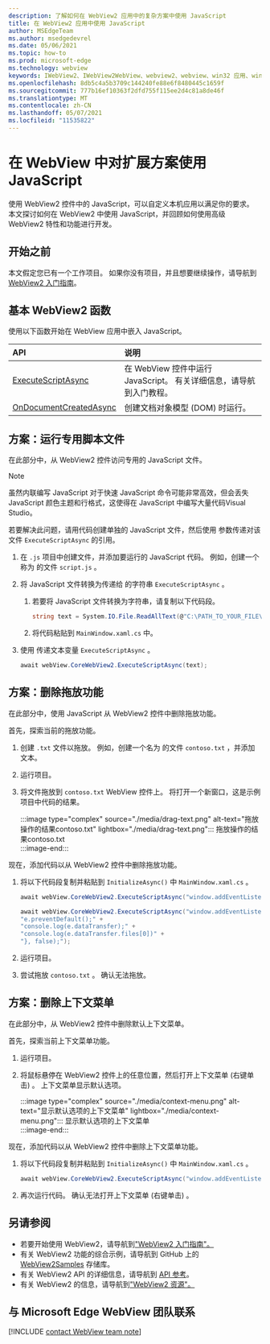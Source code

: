```yaml
---
description: 了解如何在 WebView2 应用中的复杂方案中使用 JavaScript
title: 在 WebView2 应用中使用 JavaScript
author: MSEdgeTeam
ms.author: msedgedevrel
ms.date: 05/06/2021
ms.topic: how-to
ms.prod: microsoft-edge
ms.technology: webview
keywords: IWebView2、IWebView2WebView、webview2、webview、win32 应用、win32、edge、ICoreWebView2、ICoreWebView2Host、浏览器控件、边缘 html
ms.openlocfilehash: 8db5c4a5b3709c144240fe88e6f8480445c1659f
ms.sourcegitcommit: 777b16ef10363f2dfd755f115ee2d4c81a8de46f
ms.translationtype: MT
ms.contentlocale: zh-CN
ms.lasthandoff: 05/07/2021
ms.locfileid: "11535822"
---
```

# <a name="use-javascript-in-webview-for-extended-scenarios"></a>在 WebView 中对扩展方案使用 JavaScript  

使用 WebView2 控件中的 JavaScript，可以自定义本机应用以满足你的要求。  本文探讨如何在 WebView2 中使用 JavaScript，并回顾如何使用高级 WebView2 特性和功能进行开发。  

## <a name="before-you-begin"></a>开始之前  

本文假定您已有一个工作项目。  如果你没有项目，并且想要继续操作，请导航到 [WebView2 入门指南][Webview2GetStartedWpf]。  

## <a name="basic-webview2-functions"></a>基本 WebView2 函数  

使用以下函数开始在 WebView 应用中嵌入 JavaScript。  

| API  | 说明  |
|:--- |:--- |  
| [ExecuteScriptAsync][Webview2ReferenceWpfMicrosoftWebExecutescriptasync] | 在 WebView 控件中运行 JavaScript。 有关详细信息，请导航到入门教程。 |
| [OnDocumentCreatedAsync][Webview2ReferenceWin32Icorewebview2Addscripttoexecuteondocumentcreated] | 创建文档对象模型 \(DOM\) 时运行。 |
      
## <a name="scenario--running-a-dedicated-script-file"></a>方案：运行专用脚本文件  

在此部分中，从 WebView2 控件访问专用的 JavaScript 文件。  

> [!NOTE]
> 虽然内联编写 JavaScript 对于快速 JavaScript 命令可能非常高效，但会丢失 JavaScript 颜色主题和行格式，这使得在 JavaScript 中编写大量代码Visual Studio。  

若要解决此问题，请用代码创建单独的 JavaScript 文件，然后使用 参数传递对该文件 `ExecuteScriptAsync` 的引用。  

1.  在 `.js` 项目中创建文件，并添加要运行的 JavaScript 代码。  例如，创建一个称为 的文件 `script.js` 。  
1.  将 JavaScript 文件转换为传递给 的字符串 `ExecuteScriptAsync` 。  
    1.  若要将 JavaScript 文件转换为字符串，请复制以下代码段。  
        
        ```csharp
        string text = System.IO.File.ReadAllText(@"C:\PATH_TO_YOUR_FILE\script.js");
        ```  
        
    1.  将代码粘贴到 `MainWindow.xaml.cs` 中。  
1.  使用 传递文本变量 `ExecuteScriptAsync` 。  
    
    ```csharp
    await webView.CoreWebView2.ExecuteScriptAsync(text);
    ```  
    
## <a name="scenario--remove-drag-and-drop-functionality"></a>方案：删除拖放功能  

在此部分中，使用 JavaScript 从 WebView2 控件中删除拖放功能。  

首先，探索当前的拖放功能。  

1.  创建 `.txt` 文件以拖放。  例如，创建一个名为 的文件 `contoso.txt` ，并添加文本。  
1.  运行项目。  
1.  将文件拖放到 `contoso.txt` WebView 控件上。  将打开一个新窗口，这是示例项目中代码的结果。  
    
    :::image type="complex" source="./media/drag-text.png" alt-text="拖放操作的结果contoso.txt" lightbox="./media/drag-text.png":::
       拖放操作的结果contoso.txt  
    :::image-end:::  
    
现在，添加代码以从 WebView2 控件中删除拖放功能。  

1.  将以下代码段复制并粘贴到 `InitializeAsync()` 中 `MainWindow.xaml.cs` 。   
    
    ```csharp   
    await webView.CoreWebView2.ExecuteScriptAsync("window.addEventListener('dragover',function(e){e.preventDefault();},false);");
    
    await webView.CoreWebView2.ExecuteScriptAsync("window.addEventListener('drop',function(e){" +
    "e.preventDefault();" +
    "console.log(e.dataTransfer);" +
    "console.log(e.dataTransfer.files[0])" +
    "}, false);");
    ```  
    
1.  运行项目。  
1.  尝试拖放 `contoso.txt` 。  确认无法拖放。  
    
## <a name="scenario--removing-the-context-menu"></a>方案：删除上下文菜单  

在此部分中，从 WebView2 控件中删除默认上下文菜单。  

首先，探索当前上下文菜单功能。  

1.  运行项目。  
1.  将鼠标悬停在 WebView2 控件上的任意位置，然后打开上下文菜单 \(右键单击\) 。  上下文菜单显示默认选项。  
    
    :::image type="complex" source="./media/context-menu.png" alt-text="显示默认选项的上下文菜单" lightbox="./media/context-menu.png":::
       显示默认选项的上下文菜单  
    :::image-end:::  
    
现在，添加代码以从 WebView2 控件中删除上下文菜单功能。  

1.  将以下代码段复制并粘贴到 `InitializeAsync()` 中 `MainWindow.xaml.cs` 。    
    
    ```csharp   
    await webView.CoreWebView2.ExecuteScriptAsync("window.addEventListener('contextmenu', window => {window.preventDefault();});");
    ```  
    
1.  再次运行代码。  确认无法打开上下文菜单 \(右键单击\) 。  
    
## <a name="see-also"></a>另请参阅  

*   若要开始使用 WebView2，请导航到["WebView2 入门指南"。][Webview2MainGetStarted]  
*   有关 WebView2 功能的综合示例，请导航到 GitHub 上的 [WebView2Samples][GithubMicrosoftedgeWebview2samples] 存储库。  
*   有关 WebView2 API 的详细信息，请导航到 [API 参考][Webview2ApiReference]。  
*   有关 WebView2 的信息，请导航到["WebView2 资源"。][Webview2MainNextSteps]  
    
## <a name="getting-in-touch-with-the-microsoft-edge-webview-team"></a>与 Microsoft Edge WebView 团队联系  

[!INCLUDE [contact WebView team note](../includes/contact-webview-team-note.md)]  

<!-- links -->  

[DevtoolsGuideChromiumMain]: ../index.md "Microsoft Edge (Chromium) 开发人员工具 | Microsoft Docs"  

[Webview2ApiReference]: ../webview2-api-reference.md "Microsoft Edge WebView2 API 参考|Microsoft Docs"  
[Webview2GetStartedWpf]: ../get-started/wpf.md "WPF 预览版中的 WebView2 (入门) |Microsoft Docs"  
[Webview2MainGetStarted]: ../index.md#get-started "入门 - Microsoft Edge WebView2 (预览版) |Microsoft Docs"  
[Webview2MainNextSteps]: ../index.md#next-steps "下一步 - Microsoft Edge WebView2 (预览版) |Microsoft Docs"  

[Webview2ReferenceWin32Icorewebview2Addscripttoexecuteondocumentcreated]: /microsoft-edge/webview2/reference/win32/icorewebview2#addscripttoexecuteondocumentcreated "AddScriptToExecuteOnDocumentCreated - 0.9.579 - 接口 ICoreWebView2 |Microsoft Docs"  

[Webview2ReferenceWpfMicrosoftWebExecutescriptasync]: /dotnet/api/microsoft.web.webview2.wpf.webview2.executescriptasync "WebView2.ExeMicrosoft.Web.WebView2.Wpf () 方法 (cuteScriptAsync) |Microsoft Docs"  

[GithubMicrosoftedgeWebview2samples]: https://github.com/MicrosoftEdge/WebView2Samples "WebView2 示例 - MicrosoftEdge/WebView2Samples |GitHub"  
